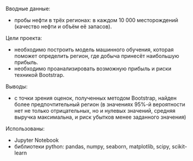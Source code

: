 Вводные данные: 
- пробы нефти в трёх регионах: в каждом 10 000 месторождений (качество нефти и объём её запасов). 

Цели проекта: 
- необходимо построить модель машинного обучения, которая поможет определить регион, где добыча принесёт наибольшую прибыль. 
- необходимо проанализировать возможную прибыль и риски техникой Bootstrap.

Выводы: 
- с точки зрения оценок, полученных методом Bootstrap, найден более предпочтительный регион (в значениях 95%-й вероятности нет не только отрицательных, но и нулевых значений, средняя выручка максимальна, и риск убытков менее заданного значения)

Использованы: 
- Jupyter Notebook
- библиотеки python: pandas, numpy, seaborn, matplotlib, scipy, scikit-learn